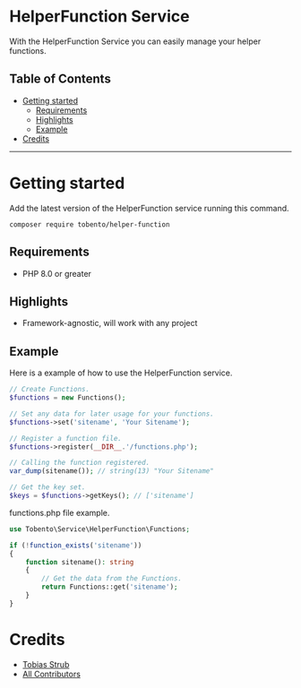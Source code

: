 # HelperFunction Service

With the HelperFunction Service you can easily manage your helper functions.

## Table of Contents

- [Getting started](#getting-started)
	- [Requirements](#requirements)
	- [Highlights](#highlights)
	- [Example](#example)  
- [Credits](#credits)
___

# Getting started

Add the latest version of the HelperFunction service running this command.

```
composer require tobento/helper-function
```

## Requirements

- PHP 8.0 or greater

## Highlights

- Framework-agnostic, will work with any project

## Example

Here is a example of how to use the HelperFunction service.

```php
// Create Functions.
$functions = new Functions();

// Set any data for later usage for your functions.
$functions->set('sitename', 'Your Sitename');

// Register a function file.
$functions->register(__DIR__.'/functions.php');

// Calling the function registered.
var_dump(sitename()); // string(13) "Your Sitename"

// Get the key set.
$keys = $functions->getKeys(); // ['sitename']
```

functions.php file example.

```php
use Tobento\Service\HelperFunction\Functions;

if (!function_exists('sitename'))
{
    function sitename(): string
    {
        // Get the data from the Functions.
        return Functions::get('sitename');
    }
}
```

# Credits

- [Tobias Strub](https://www.tobento.ch)
- [All Contributors](../../contributors)